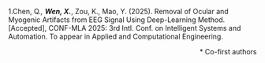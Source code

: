 1.Chen, Q.*, **Wen, X.***, Zou, K., Mao, Y. (2025). Removal of Ocular and Myogenic Artifacts from EEG Signal Using Deep-Learning Method. [Accepted], CONF-MLA 2025: 3rd Intl. Conf. on Intelligent Systems and Automation. To appear in Applied and Computational Engineering.  <div style="text-align: right">* Co-first authors</div>